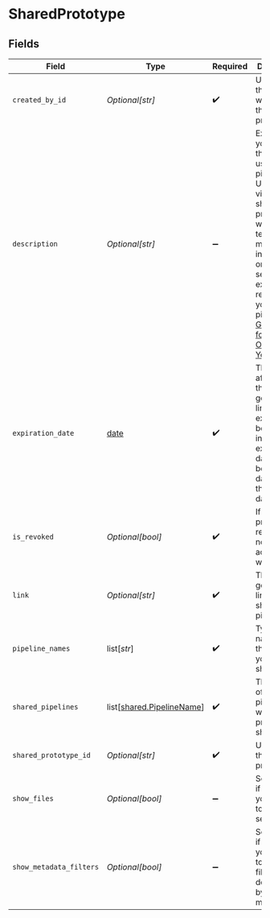 # SharedPrototype


## Fields

| Field                                                                                                                                                                                                                                                                                                                    | Type                                                                                                                                                                                                                                                                                                                     | Required                                                                                                                                                                                                                                                                                                                 | Description                                                                                                                                                                                                                                                                                                              |
| ------------------------------------------------------------------------------------------------------------------------------------------------------------------------------------------------------------------------------------------------------------------------------------------------------------------------ | ------------------------------------------------------------------------------------------------------------------------------------------------------------------------------------------------------------------------------------------------------------------------------------------------------------------------ | ------------------------------------------------------------------------------------------------------------------------------------------------------------------------------------------------------------------------------------------------------------------------------------------------------------------------ | ------------------------------------------------------------------------------------------------------------------------------------------------------------------------------------------------------------------------------------------------------------------------------------------------------------------------ |
| `created_by_id`                                                                                                                                                                                                                                                                                                          | *Optional[str]*                                                                                                                                                                                                                                                                                                          | :heavy_check_mark:                                                                                                                                                                                                                                                                                                       | Unique ID of the user who created the shared prototype.                                                                                                                                                                                                                                                                  |
| `description`                                                                                                                                                                                                                                                                                                            | *Optional[str]*                                                                                                                                                                                                                                                                                                          | :heavy_minus_sign:                                                                                                                                                                                                                                                                                                       | Explain how you expect the users to use this pipeline. Users who visit the shared prototype will see this text. For more information on how to set the right expectations regarding your pipeline, see [Guidelines for Onboarding Your Users](https://docs.cloud.deepset.ai/docs/guidelines-for-onboarding-your-users).  |
| `expiration_date`                                                                                                                                                                                                                                                                                                        | [date](https://docs.python.org/3/library/datetime.html#date-objects)                                                                                                                                                                                                                                                     | :heavy_check_mark:                                                                                                                                                                                                                                                                                                       | The date after which the generated link will expire and become invalid. The expiration date must be within 60 days from the current date.                                                                                                                                                                                |
| `is_revoked`                                                                                                                                                                                                                                                                                                             | *Optional[bool]*                                                                                                                                                                                                                                                                                                         | :heavy_check_mark:                                                                                                                                                                                                                                                                                                       | If a prototype is revoked, it's no longer accessible with the link.                                                                                                                                                                                                                                                      |
| `link`                                                                                                                                                                                                                                                                                                                   | *Optional[str]*                                                                                                                                                                                                                                                                                                          | :heavy_check_mark:                                                                                                                                                                                                                                                                                                       | The generated link to the shared pipelines.                                                                                                                                                                                                                                                                              |
| `pipeline_names`                                                                                                                                                                                                                                                                                                         | list[*str*]                                                                                                                                                                                                                                                                                                              | :heavy_check_mark:                                                                                                                                                                                                                                                                                                       | Type the names of the pipelines you want to share.                                                                                                                                                                                                                                                                       |
| `shared_pipelines`                                                                                                                                                                                                                                                                                                       | list[[shared.PipelineName](undefined/models/shared/pipelinename.md)]                                                                                                                                                                                                                                                     | :heavy_check_mark:                                                                                                                                                                                                                                                                                                       | The names of the pipelines which this prototype shares.                                                                                                                                                                                                                                                                  |
| `shared_prototype_id`                                                                                                                                                                                                                                                                                                    | *Optional[str]*                                                                                                                                                                                                                                                                                                          | :heavy_check_mark:                                                                                                                                                                                                                                                                                                       | Unique ID of the shared prototype.                                                                                                                                                                                                                                                                                       |
| `show_files`                                                                                                                                                                                                                                                                                                             | *Optional[bool]*                                                                                                                                                                                                                                                                                                         | :heavy_minus_sign:                                                                                                                                                                                                                                                                                                       | Select `True` if you want your users to be able to see the files.                                                                                                                                                                                                                                                        |
| `show_metadata_filters`                                                                                                                                                                                                                                                                                                  | *Optional[bool]*                                                                                                                                                                                                                                                                                                         | :heavy_minus_sign:                                                                                                                                                                                                                                                                                                       | Select `True` if you want your users to be able to filter the documents by metadata.                                                                                                                                                                                                                                     |